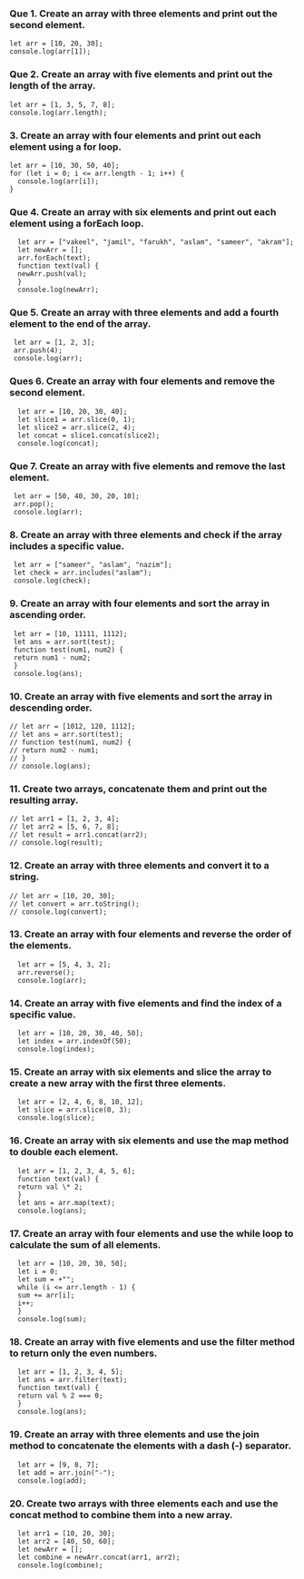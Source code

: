 ### Que 1. Create an array with three elements and print out the second element.

```
let arr = [10, 20, 30];
console.log(arr[1]);
```

### Que 2. Create an array with five elements and print out the length of the array.

```
let arr = [1, 3, 5, 7, 8];
console.log(arr.length);
```

### 3. Create an array with four elements and print out each element using a for loop.

```
let arr = [10, 30, 50, 40];
for (let i = 0; i <= arr.length - 1; i++) {
  console.log(arr[i]);
}
```

### Que 4. Create an array with six elements and print out each element using a forEach loop.

```
  let arr = ["vakeel", "jamil", "farukh", "aslam", "sameer", "akram"];
  let newArr = [];
  arr.forEach(text);
  function text(val) {
  newArr.push(val);
  }
  console.log(newArr);
```

### Que 5. Create an array with three elements and add a fourth element to the end of the array.

```
 let arr = [1, 2, 3];
 arr.push(4);
 console.log(arr);
```

### Ques 6. Create an array with four elements and remove the second element.

```
  let arr = [10, 20, 30, 40];
  let slice1 = arr.slice(0, 1);
  let slice2 = arr.slice(2, 4);
  let concat = slice1.concat(slice2);
  console.log(concat);
```

### Que 7. Create an array with five elements and remove the last element.

```
 let arr = [50, 40, 30, 20, 10];
 arr.pop();
 console.log(arr);
```

### 8. Create an array with three elements and check if the array includes a specific value.

```
 let arr = ["sameer", "aslam", "nazim"];
 let check = arr.includes("aslam");
 console.log(check);
```

### 9. Create an array with four elements and sort the array in ascending order.

```
 let arr = [10, 11111, 1112];
 let ans = arr.sort(test);
 function test(num1, num2) {
 return num1 - num2;
 }
 console.log(ans);
```

### 10. Create an array with five elements and sort the array in descending order.

```
// let arr = [1012, 120, 1112];
// let ans = arr.sort(test);
// function test(num1, num2) {
// return num2 - num1;
// }
// console.log(ans);
```

### 11. Create two arrays, concatenate them and print out the resulting array.

```
// let arr1 = [1, 2, 3, 4];
// let arr2 = [5, 6, 7, 8];
// let result = arr1.concat(arr2);
// console.log(result);
```

### 12. Create an array with three elements and convert it to a string.

```
// let arr = [10, 20, 30];
// let convert = arr.toString();
// console.log(convert);
```

### 13. Create an array with four elements and reverse the order of the elements.

```
  let arr = [5, 4, 3, 2];
  arr.reverse();
  console.log(arr);
```

### 14. Create an array with five elements and find the index of a specific value.

```
  let arr = [10, 20, 30, 40, 50];
  let index = arr.indexOf(50);
  console.log(index);
```

### 15. Create an array with six elements and slice the array to create a new array with the first three elements.

```
  let arr = [2, 4, 6, 8, 10, 12];
  let slice = arr.slice(0, 3);
  console.log(slice);
```

### 16. Create an array with six elements and use the map method to double each element.

```
  let arr = [1, 2, 3, 4, 5, 6];
  function text(val) {
  return val \* 2;
  }
  let ans = arr.map(text);
  console.log(ans);
```

### 17. Create an array with four elements and use the while loop to calculate the sum of all elements.

```
  let arr = [10, 20, 30, 50];
  let i = 0;
  let sum = +"";
  while (i <= arr.length - 1) {
  sum += arr[i];
  i++;
  }
  console.log(sum);
```

### 18. Create an array with five elements and use the filter method to return only the even numbers.

```
  let arr = [1, 2, 3, 4, 5];
  let ans = arr.filter(text);
  function text(val) {
  return val % 2 === 0;
  }
  console.log(ans);
```

### 19. Create an array with three elements and use the join method to concatenate the elements with a dash (-) separator.

```
  let arr = [9, 8, 7];
  let add = arr.join("-");
  console.log(add);
```

### 20. Create two arrays with three elements each and use the concat method to combine them into a new array.

```
  let arr1 = [10, 20, 30];
  let arr2 = [40, 50, 60];
  let newArr = [];
  let combine = newArr.concat(arr1, arr2);
  console.log(combine);
```

